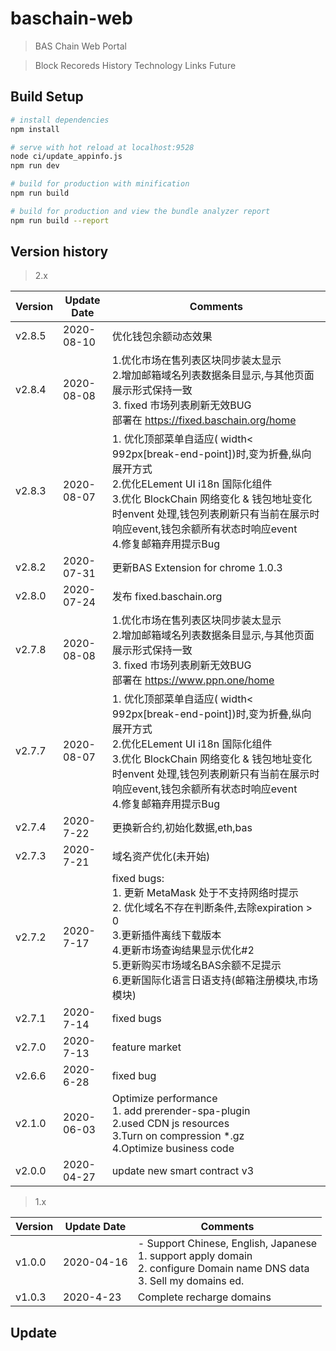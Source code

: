 # baschain-web

> BAS Chain Web Portal

> Block Recoreds History Technology Links Future

## Build Setup

``` bash
# install dependencies
npm install

# serve with hot reload at localhost:9528
node ci/update_appinfo.js
npm run dev

# build for production with minification
npm run build

# build for production and view the bundle analyzer report
npm run build --report
```


## Version history

> 2.x

|  Version  |  Update Date  |  Comments  |
|  ----  |  ----  |  ----  |
|  v2.8.5  |  2020-08-10  |  优化钱包余额动态效果<br>  |
|  v2.8.4  |  2020-08-08  |  1.优化市场在售列表区块同步装太显示 <br> 2.增加邮箱域名列表数据条目显示,与其他页面展示形式保持一致<br> 3. fixed 市场列表刷新无效BUG <br> 部署在 https://fixed.baschain.org/home <br> |
|  v2.8.3  |  2020-08-07  |  1. 优化顶部菜单自适应( width< 992px[break-end-point])时,变为折叠,纵向展开方式<br> 2.优化ELement UI i18n 国际化组件 <br> 3.优化 BlockChain 网络变化 & 钱包地址变化时envent 处理,钱包列表刷新只有当前在展示时响应event,钱包余额所有状态时响应event <br> 4.修复邮箱弃用提示Bug   |
|  v2.8.2  |  2020-07-31  |  更新BAS Extension for chrome 1.0.3 <br> |
|  v2.8.0  |  2020-07-24 | 发布 fixed.baschain.org  | 1. MetaMask v8 升级 + web3js <br> 2.更换新合约,初始化数据,eth,bas<br>  |
|  v2.7.8  |  2020-08-08  |  1.优化市场在售列表区块同步装太显示 <br> 2.增加邮箱域名列表数据条目显示,与其他页面展示形式保持一致<br> 3. fixed 市场列表刷新无效BUG <br> 部署在 https://www.ppn.one/home <br> |
|  v2.7.7  |  2020-08-07  |1. 优化顶部菜单自适应( width< 992px[break-end-point])时,变为折叠,纵向展开方式<br> 2.优化ELement UI i18n 国际化组件 <br> 3.优化 BlockChain 网络变化 & 钱包地址变化时envent 处理,钱包列表刷新只有当前在展示时响应event,钱包余额所有状态时响应event <br> 4.修复邮箱弃用提示Bug |
|  v2.7.4  | 2020-7-22 | 更换新合约,初始化数据,eth,bas | 访问地址:https://www.ppn.one <br> https://fixed.baschain.org <br> github 代码为旧合约 |
|  v2.7.3  |  2020-7-21 |  域名资产优化(未开始)  | 更新Indexed 钱包账号域名,按钱包地址 + eth 网络区分存储 |
| v2.7.2 | 2020-7-17  | fixed bugs:<br> 1. 更新 MetaMask 处于不支持网络时提示 <br> 2. 优化域名不存在判断条件,去除expiration > 0 <br> 3.更新插件离线下载版本 <br> 4.更新市场查询结果显示优化#2 <br> 5.更新购买市场域名BAS余额不足提示 <br> 6.更新国际化语言日语支持(邮箱注册模块,市场模块) |
| v2.7.1 | 2020-7-14  | fixed bugs |
| v2.7.0 | 2020-7-13  | feature market |
| v2.6.6 | 2020-6-28  | fixed bug |
| v2.1.0 | 2020-06-03 | Optimize performance <br> 1. add prerender-spa-plugin <br> 2.used CDN js resources <br> 3.Turn on compression *.gz <br> 4.Optimize business code |
| v2.0.0 | 2020-04-27 | update new smart contract v3 |


> 1.x

|  Version  |  Update Date  |  Comments  |
|  ----  |  ----  |  ----  |
| v1.0.0  | 2020-04-16  | - Support Chinese, English, Japanese <br> 1. support apply domain <br>2. configure Domain name DNS data <br>3. Sell my domains ed. |
| v1.0.3 | 2020-4-23 | Complete recharge domains |

## Update
